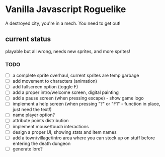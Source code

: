 # Vanilla Javascript Roguelike
A destroyed city, you're in a mech. You need to get out!

## current status
playable but all wrong, needs new sprites, and more sprites!

### TODO
- [ ] a complete sprite overhaul, current sprites are temp garbage
- [ ] add movement to characters (animation)
- [ ] add fullscreen option (toggle F)
- [ ] add a proper intro/welcome screen, digital painting
- [ ] add a pause screen (when pressing escape) - show game logo
- [ ] implement a help screen (when pressing "?" or "F1" - function in place, just need the text!)
- [ ] name player option?
- [ ] attribute points distribution
- [ ] implement mouse/touch interactions
- [ ] design a proper UI, showing stats and item names
- [ ] add a town/village/intro area where you can stock up on stuff before entering the death dungeon
- [ ] generate lore?